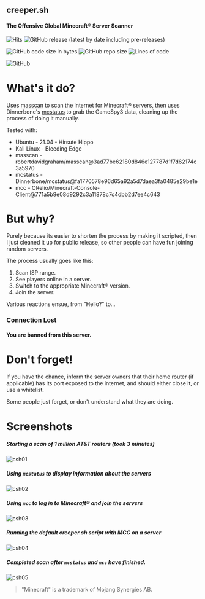 ## creeper.sh
#### The Offensive Global Minecraft® Server Scanner

![Hits](https://hits.seeyoufarm.com/api/count/incr/badge.svg?url=https%3A%2F%2Fgithub.com%2FObscenityIB%2Fcreeper&count_bg=%23FF00FF&icon=minetest.svg&icon_color=%2300FF00&title=hits&edge_flat=false)
![GitHub release (latest by date including pre-releases)](https://img.shields.io/github/v/release/ObscenityIB/creeper?color=FF00FF&include_prereleases&logo=minetest&logoColor=00FF00)

![GitHub code size in bytes](https://img.shields.io/github/languages/code-size/ObscenityIB/creeper?color=FF00FF&logo=minetest&logoColor=00FF00)
![GitHub repo size](https://img.shields.io/github/repo-size/ObscenityIB/creeper?color=FF00FF&logo=minetest&logoColor=00FF00)
![Lines of code](https://img.shields.io/tokei/lines/github/ObscenityIB/creeper?color=FF00FF&logo=minetest&logoColor=00FF00)

![GitHub](https://img.shields.io/github/license/ObscenityIB/creeper?color=FF00FF&logo=minetest&logoColor=00FF00)
# What's it do?
Uses [masscan](https://github.com/robertdavidgraham/masscan/) to scan the internet for Minecraft® servers,
then uses Dinnerbone's [mcstatus](https://dinnerbone.com/minecraft/tools/status/) to grab the GameSpy3 data,
cleaning up the process of doing it manually.

Tested with:
- Ubuntu - 21.04 - Hirsute Hippo
- Kali Linux - Bleeding Edge
- masscan - robertdavidgraham/masscan@3ad77be62180d846e127787d1f7d62174c3a5970
- mcstatus - Dinnerbone/mcstatus@fa1770578e96d65a92a5d7daea3fa0485e29be1e
- mcc - ORelio/Minecraft-Console-Client@771a5b9e08d9292c3a11878c7c4dbb2d7ee4c643

# But why?
Purely because its easier to shorten the process by making it scripted, then I just cleaned it up for
public release, so other people can have fun joining random servers.

The process usually goes like this:
1. Scan ISP range.
2. See players online in a server.
3. Switch to the appropriate Minecraft® version.
4. Join the server.

Various reactions ensue, from "Hello?" to...

### Connection Lost
#### You are banned from this server.

# Don't forget!
If you have the chance, inform the server owners that their home router (if applicable) has its port
exposed to the internet, and should either close it, or use a whitelist.

Some people just forget, or don't understand what they are doing. 

# Screenshots
##### Starting a scan of 1 million AT&T routers (took 3 minutes)
![csh01](https://user-images.githubusercontent.com/6983255/111035107-f368d400-846c-11eb-8c88-670e83d16077.png)

##### Using `mcstatus` to display information about the servers
![csh02](https://user-images.githubusercontent.com/6983255/111035136-1bf0ce00-846d-11eb-8d37-93c90eede5bf.png)

##### Using `mcc` to log in to Minecraft® and join the servers
![csh03](https://user-images.githubusercontent.com/6983255/111035182-55293e00-846d-11eb-86d9-efbfbaed53ae.png)

##### Running the default creeper.sh script with MCC on a server
![csh04](https://user-images.githubusercontent.com/6983255/111035263-ae916d00-846d-11eb-95e4-d19cedbcce7c.png)

##### Completed scan after `mcstatus` and `mcc` have finished.
![csh05](https://user-images.githubusercontent.com/6983255/111035361-48f1b080-846e-11eb-9268-2043acfdc7a2.png)






>"Minecraft" is a trademark of Mojang Synergies AB.
